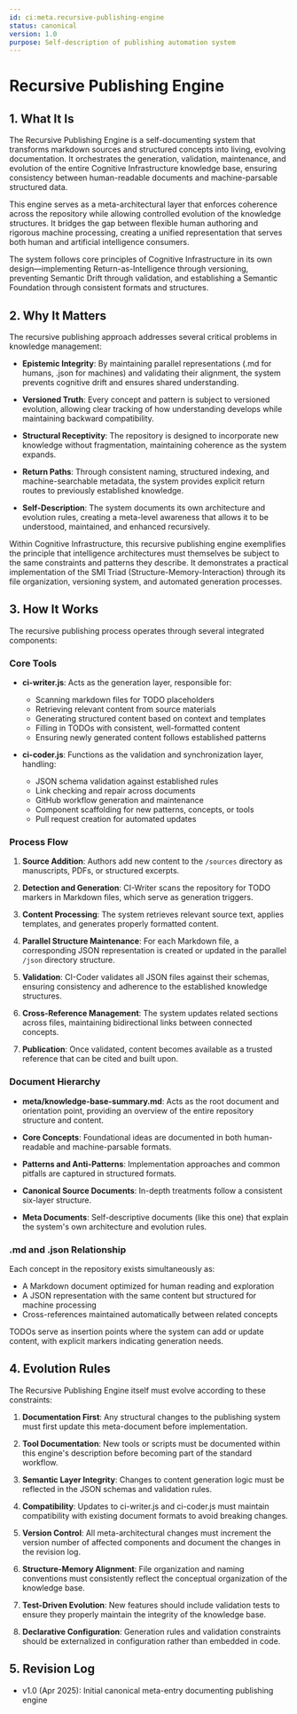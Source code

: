 ```yaml
---
id: ci:meta.recursive-publishing-engine  
status: canonical  
version: 1.0  
purpose: Self-description of publishing automation system  
---
```


# Recursive Publishing Engine

## 1. What It Is

The Recursive Publishing Engine is a self-documenting system that transforms markdown sources and structured concepts into living, evolving documentation. It orchestrates the generation, validation, maintenance, and evolution of the entire Cognitive Infrastructure knowledge base, ensuring consistency between human-readable documents and machine-parsable structured data.

This engine serves as a meta-architectural layer that enforces coherence across the repository while allowing controlled evolution of the knowledge structures. It bridges the gap between flexible human authoring and rigorous machine processing, creating a unified representation that serves both human and artificial intelligence consumers.

The system follows core principles of Cognitive Infrastructure in its own design—implementing Return-as-Intelligence through versioning, preventing Semantic Drift through validation, and establishing a Semantic Foundation through consistent formats and structures.

## 2. Why It Matters

The recursive publishing approach addresses several critical problems in knowledge management:

- **Epistemic Integrity**: By maintaining parallel representations (.md for humans, .json for machines) and validating their alignment, the system prevents cognitive drift and ensures shared understanding.

- **Versioned Truth**: Every concept and pattern is subject to versioned evolution, allowing clear tracking of how understanding develops while maintaining backward compatibility.

- **Structural Receptivity**: The repository is designed to incorporate new knowledge without fragmentation, maintaining coherence as the system expands.

- **Return Paths**: Through consistent naming, structured indexing, and machine-searchable metadata, the system provides explicit return routes to previously established knowledge.

- **Self-Description**: The system documents its own architecture and evolution rules, creating a meta-level awareness that allows it to be understood, maintained, and enhanced recursively.

Within Cognitive Infrastructure, this recursive publishing engine exemplifies the principle that intelligence architectures must themselves be subject to the same constraints and patterns they describe. It demonstrates a practical implementation of the SMI Triad (Structure-Memory-Interaction) through its file organization, versioning system, and automated generation processes.

## 3. How It Works

The recursive publishing process operates through several integrated components:

### Core Tools

- **ci-writer.js**: Acts as the generation layer, responsible for:
  - Scanning markdown files for TODO placeholders
  - Retrieving relevant content from source materials
  - Generating structured content based on context and templates
  - Filling in TODOs with consistent, well-formatted content
  - Ensuring newly generated content follows established patterns

- **ci-coder.js**: Functions as the validation and synchronization layer, handling:
  - JSON schema validation against established rules
  - Link checking and repair across documents
  - GitHub workflow generation and maintenance
  - Component scaffolding for new patterns, concepts, or tools
  - Pull request creation for automated updates

### Process Flow

1. **Source Addition**: Authors add new content to the `/sources` directory as manuscripts, PDFs, or structured excerpts.

2. **Detection and Generation**: CI-Writer scans the repository for TODO markers in Markdown files, which serve as generation triggers.

3. **Content Processing**: The system retrieves relevant source text, applies templates, and generates properly formatted content.

4. **Parallel Structure Maintenance**: For each Markdown file, a corresponding JSON representation is created or updated in the parallel `/json` directory structure.

5. **Validation**: CI-Coder validates all JSON files against their schemas, ensuring consistency and adherence to the established knowledge structures.

6. **Cross-Reference Management**: The system updates related sections across files, maintaining bidirectional links between connected concepts.

7. **Publication**: Once validated, content becomes available as a trusted reference that can be cited and built upon.

### Document Hierarchy

- **meta/knowledge-base-summary.md**: Acts as the root document and orientation point, providing an overview of the entire repository structure and content.

- **Core Concepts**: Foundational ideas are documented in both human-readable and machine-parsable formats.

- **Patterns and Anti-Patterns**: Implementation approaches and common pitfalls are captured in structured formats.

- **Canonical Source Documents**: In-depth treatments follow a consistent six-layer structure.

- **Meta Documents**: Self-descriptive documents (like this one) that explain the system's own architecture and evolution rules.

### .md and .json Relationship

Each concept in the repository exists simultaneously as:

- A Markdown document optimized for human reading and exploration
- A JSON representation with the same content but structured for machine processing
- Cross-references maintained automatically between related concepts

TODOs serve as insertion points where the system can add or update content, with explicit markers indicating generation needs.

## 4. Evolution Rules

The Recursive Publishing Engine itself must evolve according to these constraints:

1. **Documentation First**: Any structural changes to the publishing system must first update this meta-document before implementation.

2. **Tool Documentation**: New tools or scripts must be documented within this engine's description before becoming part of the standard workflow.

3. **Semantic Layer Integrity**: Changes to content generation logic must be reflected in the JSON schemas and validation rules.

4. **Compatibility**: Updates to ci-writer.js and ci-coder.js must maintain compatibility with existing document formats to avoid breaking changes.

5. **Version Control**: All meta-architectural changes must increment the version number of affected components and document the changes in the revision log.

6. **Structure-Memory Alignment**: File organization and naming conventions must consistently reflect the conceptual organization of the knowledge base.

7. **Test-Driven Evolution**: New features should include validation tests to ensure they properly maintain the integrity of the knowledge base.

8. **Declarative Configuration**: Generation rules and validation constraints should be externalized in configuration rather than embedded in code.

## 5. Revision Log

- v1.0 (Apr 2025): Initial canonical meta-entry documenting publishing engine 